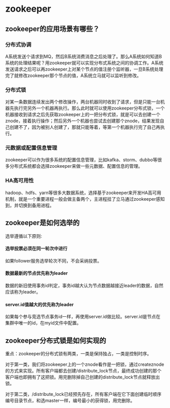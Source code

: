 # zookeeper

## zookeeper的应用场景有哪些？

### 分布式协调

A系统发送个请求到MQ，然后B系统消费消息之后处理了。那么A系统如何知道B系统的处理结果呢？用zookeeper就可以实现分布式系统之间的协调工作。A系统发送请求之后可以再zookeeper上对某个节点的值注册个监听器，一旦B系统处理完了就修改zookeeper那个节点的值，A系统立马就可以监听到修改。

### 分布式锁

对某一条数据连续发出两个修改操作，两台机器同时收到了请求，但是只能一台机器先执行完另外一个机器再执行。那么此时就可以使用zookeeper分布式锁，一个机器接收到请求之后先获取zookeeper上的一把分布式锁，就是可以去创建一个znode，接着执行操作；然后另外一个机器也尝试去创建那个znode，结果发现自己创建不了，因为被别人创建了，那就只能等着，等第一个机器执行完了自己再执行。

### 元数据或配置信息管理

zookeeper可以作为很多系统的配置信息管理，比如kafka、storm、dubbo等很多分布式系统都会选择zookeeper来做一些元数据、配置信息的管理。

### HA高可用性

hadoop、hdfs、yarn等很多大数据系统，选择基于zookeeper来开发HA高可用机制，就是一个重要进程一般会做主备两个，主进程挂了立马通过zookeeper感知到，并切换到备用进程。

## zookeeper是如何选举的

选举遵循以下原则:

#### 选举投票必须在同一轮次中进行
如果follower服务选举轮次不同，不会采纳投票。

#### 数据最新的节点优先称为leader
数据的新旧使用事务id判定，事务id越大认为节点数据越接近leader的数据，自然应该称为leader。

#### server.id值越大的优先称为leader
如果每个参与竞选节点事务id一样，再使用server.id做比较。server.id是节点在集群中唯一的id，在myid文件中配置。

## zookeeper分布式锁是如何实现的
重点：zookeeper的分布式锁有两类，一类是保持独占，一类是控制时序。

对于第一类，我们将zookeeper上的一个znode看作是一把锁，通过createznode的方式来实现。所有客户端都去创建/distribute_lock节点，最终成功创建的那个客户端也即拥有了这把锁。用完删除掉自己创建的distribute_lock节点就释放出锁。

对于第二类，/distribute_lock已经预先存在，所有客户端在它下面创建临时顺序编号目录节点，和选master一样，编号最小的获得锁，用完删除。
